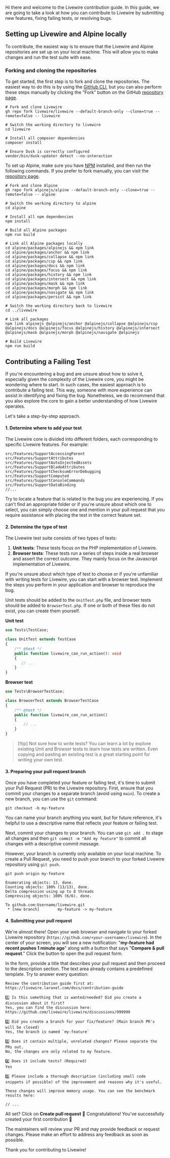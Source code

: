 Hi there and welcome to the Livewire contribution guide. In this guide, we are going to take a look at how you can contribute to Livewire by submitting new features, fixing failing tests, or resolving bugs.

## Setting up Livewire and Alpine locally
To contribute, the easiest way is to ensure that the Livewire and Alpine repositories are set up on your local machine. This will allow you to make changes and run the test suite with ease.

### Forking and cloning the repositories
To get started, the first step is to fork and clone the repositories. The easiest way to do this is by using the [GitHub CLI](https://cli.github.com/), but you can also perform these steps manually by clicking the "Fork" button on the GitHub [repository page](https://github.com/livewire/livewire).

```shell
# Fork and clone Livewire
gh repo fork livewire/livewire --default-branch-only --clone=true --remote=false -- livewire

# Switch the working directory to livewire
cd livewire

# Install all composer dependencies
composer install

# Ensure Dusk is correctly configured
vendor/bin/dusk-updater detect --no-interaction
```

To set up Alpine, make sure you have [NPM](https://docs.npmjs.com/downloading-and-installing-node-js-and-npm) installed, and then run the following commands. If you prefer to fork manually, you can visit the [repository page](https://github.com/alpinejs/alpine).

```shell
# Fork and clone Alpine
gh repo fork alpinejs/alpine --default-branch-only --clone=true --remote=false -- alpine

# Switch the working directory to alpine
cd alpine

# Install all npm dependencies
npm install

# Build all Alpine packages
npm run build

# Link all Alpine packages locally
cd alpine/packages/alpinejs && npm link
cd alpine/packages/anchor && npm link
cd alpine/packages/collapse && npm link
cd alpine/packages/csp && npm link
cd alpine/packages/docs && npm link
cd alpine/packages/focus && npm link
cd alpine/packages/history && npm link
cd alpine/packages/intersect && npm link
cd alpine/packages/mask && npm link
cd alpine/packages/morph && npm link
cd alpine/packages/navigate && npm link
cd alpine/packages/persist && npm link

# Switch the working directory back to livewire
cd ../livewire

# Link all packages
npm link alpinejs @alpinejs/anchor @alpinejs/collapse @alpinejs/csp @alpinejs/docs @alpinejs/focus @alpinejs/history @alpinejs/intersect @alpinejs/mask @alpinejs/morph @alpinejs/navigate @alpinejs

# Build Livewire
npm run build
```

## Contributing a Failing Test

If you're encountering a bug and are unsure about how to solve it, especially given the complexity of the Livewire core, you might be wondering where to start. In such cases, the easiest approach is to contribute a failing test. This way, someone with more experience can assist in identifying and fixing the bug. Nonetheless, we do recommend that you also explore the core to gain a better understanding of how Livewire operates.

Let's take a step-by-step approach.

#### 1. Determine where to add your test
The Livewire core is divided into different folders, each corresponding to specific Livewire features. For example:

```shell
src/Features/SupportAccessingParent
src/Features/SupportAttributes
src/Features/SupportAutoInjectedAssets
src/Features/SupportBladeAttributes
src/Features/SupportChecksumErrorDebugging
src/Features/SupportComputed
src/Features/SupportConsoleCommands
src/Features/SupportDataBinding
//...
```

Try to locate a feature that is related to the bug you are experiencing. If you can't find an appropriate folder or if you're unsure about which one to select, you can simply choose one and mention in your pull request that you require assistance with placing the test in the correct feature set.

#### 2. Determine the type of test
The Livewire test suite consists of two types of tests:

1. **Unit tests**: These tests focus on the PHP implementation of Livewire.
2. **Browser tests**: These tests run a series of steps inside a real browser and assert the correct outcome. They mainly focus on the Javascript implementation of Livewire.

If you're unsure about which type of test to choose or if you're unfamiliar with writing tests for Livewire, you can start with a browser test. Implement the steps you perform in your application and browser to reproduce the bug.

Unit tests should be added to the `UnitTest.php` file, and browser tests should be added to `BrowserTest.php`. If one or both of these files do not exist, you can create them yourself.

**Unit test**

```php
use Tests\TestCase;

class UnitTest extends TestCase
{
    /** @test */
    public function livewire_can_run_action(): void
    {
       // ...
    }
}
```

**Browser test**

```php
use Tests\BrowserTestCase;

class BrowserTest extends BrowserTestCase
{
    /** @test */
    public function livewire_can_run_action()
    {
        // ...
    }
}
```

> [!tip] Not sure how to write tests?
> You can learn a lot by explore existing Unit and Browser tests to learn how tests are written. Even copying and pasting an existing test is a great starting point for writing your own test.

#### 3. Preparing your pull request branch
Once you have completed your feature or failing test, it's time to submit your Pull Request (PR) to the Livewire repository. First, ensure that you commit your changes to a separate branch (avoid using `main`). To create a new branch, you can use the `git` command:

```shell
git checkout -b my-feature
```

You can name your branch anything you want, but for future reference, it's helpful to use a descriptive name that reflects your feature or failing test.

Next, commit your changes to your branch. You can use `git add .` to stage all changes and then `git commit -m "Add my feature"` to commit all changes with a descriptive commit message.

However, your branch is currently only available on your local machine. To create a Pull Request, you need to push your branch to your forked Livewire repository using `git push`.

```shell
git push origin my-feature

Enumerating objects: 13, done.
Counting objects: 100% (13/13), done.
Delta compression using up to 8 threads
Compressing objects: 100% (6/6), done.

To github.com:Username/livewire.git
 * [new branch]        my-feature -> my-feature
```

#### 4. Submitting your pull request
We're almost there! Open your web browser and navigate to your forked Livewire repository (`https://github.com/<your-username>/livewire`). In the center of your screen, you will see a new notification: "**my-feature had recent pushes 1 minute ago**" along with a button that says "**Compare & pull request**." Click the button to open the pull request form.

In the form, provide a title that describes your pull request and then proceed to the description section. The text area already contains a predefined template. Try to answer every question:

```
Review the contribution guide first at: https://livewire.laravel.com/docs/contribution-guide

1️⃣ Is this something that is wanted/needed? Did you create a discussion about it first?
Yes, you can find the discussion here: https://github.com/livewire/livewire/discussions/999999

2️⃣ Did you create a branch for your fix/feature? (Main branch PR's will be closed)
Yes, the branch is named `my-feature`

3️⃣ Does it contain multiple, unrelated changes? Please separate the PRs out.
No, the changes are only related to my feature.

4️⃣ Does it include tests? (Required)
Yes

5️⃣ Please include a thorough description (including small code snippets if possible) of the improvement and reasons why it's useful.

These changes will improve memory usage. You can see the benchmark results here:

// ...

```

All set? Click on **Create pull request** 🚀 Congratulations! You've successfully created your first contribution 🎉

The maintainers will review your PR and may provide feedback or request changes. Please make an effort to address any feedback as soon as possible.

Thank you for contributing to Livewire!
